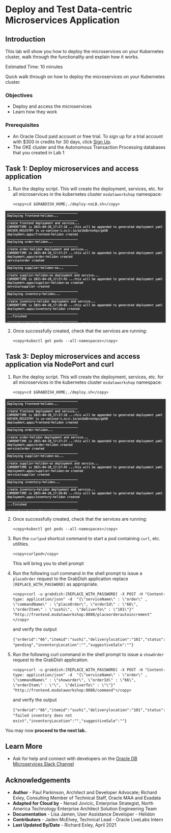 # Deploy and Test Data-centric Microservices Application

## Introduction

This lab will show you how to deploy the microservices on your Kubernetes cluster, walk through the functionality and explain how it works.

Estimated Time:  10 minutes

Quick walk through on how to deploy the microservices on your Kubernetes cluster.

[](youtube:8gMmjbXSR68)

### Objectives

-   Deploy and access the microservices
-   Learn how they work

### Prerequisites

* An Oracle Cloud paid account or free trial. To sign up for a trial account with $300 in credits for 30 days, click [Sign Up](http://oracle.com/cloud/free).
* The OKE cluster and the Autonomous Transaction Processing databases that you created in Lab 1

## Task 1: Deploy microservices and access application 

1.  Run the deploy script. This will create the deployment, services, etc. for all microservices in the kubernetes cluster `msdataworkshop` namespace:

    ```
    <copy>cd $GRABDISH_HOME;./deploy-noLB.sh</copy>
    ```

![Deploy All](images/deploy-all.png " ")

2.  Once successfully created, check that the services are running:

    ```
    <copy>kubectl get pods --all-namespaces</copy>
    ```

## Task 3: Deploy microservices and access application via NodePort and curl

1.  Run the deploy script. This will create the deployment, services, etc. for all microservices in the kubernetes cluster `msdataworkshop` namespace:

    ```
    <copy>cd $GRABDISH_HOME;./deploy.sh</copy>
    ```

![Deploy All](images/deploy-all.png " ")

2. Once successfully created, check that the services are running:

    ```
    <copy>kubectl get pods --all-namespaces</copy>
    ```
3. Run the `curlpod` shortcut command to start a pod containing `curl`, etc. utilities.

    ```
    <copy>curlpod</copy>
    ```
    
    This will bring you to shell prompt


4. Run the following curl command in the shell prompt to issue a `placeOrder` request to the GrabDish application replace `[REPLACE_WITH_PASSWORD]` as appropriate.

    ```
    <copy>curl -u grabdish:[REPLACE_WITH_PASSWORD] -X POST -H "Content-type: application/json" -d  "{\"serviceName\" : \"order\" , \"commandName\" : \"placeOrder\", \"orderId\" : \"66\", \"orderItem\" : \"sushi\",  \"deliverTo\" : \"101\"}"  "http://frontend.msdataworkshop:8080/placeorderautoincrement"</copy>
    ```

   and verify the output

    `
    {"orderid":"66","itemid":"sushi","deliverylocation":"101","status":"pending","inventoryLocation":"","suggestiveSale":""}
    `

5. Run the following curl command in the shell prompt to issue a `showOrder` request to the GrabDish application.

    ```
    <copy>curl -u grabdish:[REPLACE_WITH_PASSWORD] -X POST -H "Content-type: application/json" -d  "{\"serviceName\" : \"order\" , \"commandName\" : \"showorder\", \"orderId\" : \"66\", \"orderItem\" : \"\",  \"deliverTo\" : \"\"}"  "http://frontend.msdataworkshop:8080/command"</copy>
    ```

   and verify the output

    `
    {"orderid":"66","itemid":"sushi","deliverylocation":"101","status":"failed inventory does not exist","inventoryLocation":"","suggestiveSale":""}
    `

You may now **proceed to the next lab.**.

## Learn More

* Ask for help and connect with developers on the [Oracle DB Microservices Slack Channel](https://bit.ly/oracle-db-microservices-help-slack)   

## Acknowledgements
* **Author** - Paul Parkinson, Architect and Developer Advocate; Richard Exley, Consulting Member of Technical Staff, Oracle MAA and Exadata
* **Adapted for Cloud by** - Nenad Jovicic, Enterprise Strategist, North America Technology Enterprise Architect Solution Engineering Team
* **Documentation** - Lisa Jamen, User Assistance Developer - Helidon
* **Contributors** - Jaden McElvey, Technical Lead - Oracle LiveLabs Intern
* **Last Updated By/Date** - Richard Exley, April 2021
